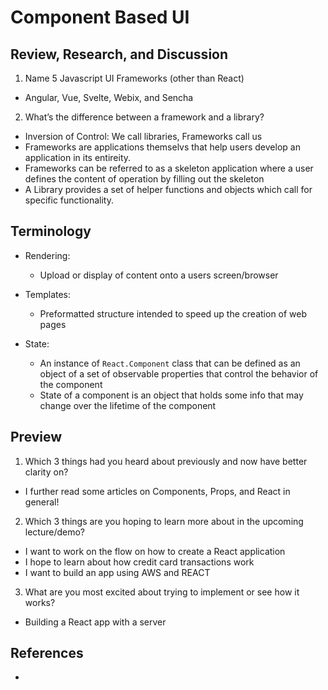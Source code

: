 # Component Based UI

## Review, Research, and Discussion

1. Name 5 Javascript UI Frameworks (other than React)

- Angular, Vue, Svelte, Webix, and Sencha

2. What’s the difference between a framework and a library?

- Inversion of Control: We call libraries, Frameworks call us
- Frameworks are applications themselvs that help users develop an application in its entireity.
- Frameworks can be referred to as a skeleton application where a user defines the content of operation by filling out the skeleton
- A Library provides a set of helper functions and objects which call for specific functionality.

## Terminology

- Rendering:
  - Upload or display of content onto a users screen/browser

- Templates:
  - Preformatted structure intended to speed up the creation of web pages

- State:
  - An instance of `React.Component` class that can be defined as an object of a set of observable properties that control the behavior of the component
  - State of a component is an object that holds some info that may change over the lifetime of the component

## Preview

1. Which 3 things had you heard about previously and now have better clarity on?

- I further read some articles on Components, Props, and React in general!

2. Which 3 things are you hoping to learn more about in the upcoming lecture/demo?

- I want to work on the flow on how to create a React application
- I hope to learn about how credit card transactions work
- I want to build an app using AWS and REACT

3. What are you most excited about trying to implement or see how it works?

- Building a React app with a server

## References

- 